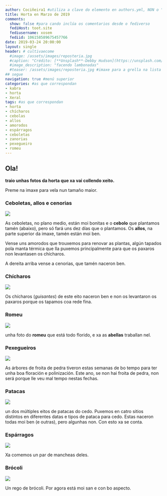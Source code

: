 ```yaml
---
author: Cociñeira1 #utiliza a clave do elemento en authors.yml, NON o "name"
title: Horta en Marzo de 2019
comments: 
  show: false #para cando inclúa os comentarios desde o fediverso
  fediHost: toot.site
  fediusername: xosem
  fediid: 106158589675457766
date: 2019-03-24 20:00:00
layout: single
header: # cultivaecome
  #image: /assets/images/reposteria.jpg
  #caption: "Crédito: [**Unsplash**-Debby Hudson](https://unsplash.com/photos/O-bFIdjyDOg)"
  #image_description: "facendo lambonadas"
  #teaser: /assets/images/reposteria.jpg #imaxe para a grella na lista
## segue  
navigation: true #menú superior
categories: #as que correspondan
- kabra
- horta
- Xeral
tags: #as que correspondan
- horta
- chícharos
- cebolas
- allos
- amorodos
- espárragos
- ceboletas
- zanorias
- pexegueiro
- romeu
---
```


## Ola!

  
**traio unhas fotos da horta que xa vai collendo xeito.**
  
Preme na imaxe para vela nun tamaño maior.
  

### Ceboletas, allos e cenorias

  

[![](../assets/images/cultivaecome/thumbnails/2019-03-24-horta-marzo-2019-2019_0323_17492500.jpg)](../assets/images/cultivaecome/2019-03-24-horta-marzo-2019-2019_0323_17492500.jpg)

  
As ceboletas, no plano medio, están moi bonitas e o **cebolo** que
plantamos tamén (abaixo), pero só fará uns dez días que o plantamos. Os
**allos**, na parte superior da imaxe, tamén están moi ben.  
  
Vense uns amorodos que trouxemos para renovar as plantas, algún tapados
pola manta térmica que lla puxemos principalmente para que os paxaros
non levantasen os chícharos.  
  
A dereita arriba vense a cenorias, que tamén naceron ben.  
  

### Chícharos

  

[![](../assets/images/cultivaecome/2019-03-24-horta-marzo-2019-2019_0323_17495800.jpg)](../assets/images/cultivaecome/2019-03-24-horta-marzo-2019-2019_0323_17495800.jpg)

  
Os chícharos (*guisantes*) de este eito naceron ben e non os levantaron
os paxaros porque os tapamos coa rede fina.  
  

### Romeu

  

[![](../assets/images/cultivaecome/2019-03-24-horta-marzo-2019-2019_0323_17511400.jpg)](../assets/images/cultivaecome/2019-03-24-horta-marzo-2019-2019_0323_17511400.jpg)

  
unha foto do **romeu** que está todo florido, e xa as **abellas**
traballan nel.  
  

### Pexegueiros

  
  

[![](../assets/images/cultivaecome/2019-03-24-horta-marzo-2019-2019_0323_17530300.jpg)](../assets/images/cultivaecome/2019-03-24-horta-marzo-2019-2019_0323_17530300.jpg)

  
As árbores de froita de pedra tiveron estas semanas de bo tempo para ter
unha boa floración e polinización. Este ano, se non hai froita de pedra,
non será porque lle veu mal tempo nestas fechas.  
  
  

### Patacas

  

[![](../assets/images/cultivaecome/2019-03-24-horta-marzo-2019-2019_0323_17560200.jpg)](../assets/images/cultivaecome/2019-03-24-horta-marzo-2019-2019_0323_17560200.jpg)

  
un dos múltiples eitos de patacas do cedo. Puxemos en catro sitios
distintos en diferentes datas e tipos de pataca para cedo. Estas naceron
todas moi ben (e outras), pero algunhas non. Con esto xa se conta.  
  

### Espárragos

  

[![](../assets/images/cultivaecome/2019-03-24-horta-marzo-2019-2019_0323_18032000.jpg)](../assets/images/cultivaecome/2019-03-24-horta-marzo-2019-2019_0323_18032000.jpg)

  
Xa comemos un par de mancheas deles.  
  

### Brócoli

  
  

[![](../assets/images/cultivaecome/2019-03-24-horta-marzo-2019-2019_0323_18324300.jpg)](../assets/images/cultivaecome/2019-03-24-horta-marzo-2019-2019_0323_18324300.jpg)

  
Un rego de brócoli. Por agora está moi san e con bo aspecto.
